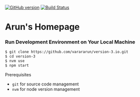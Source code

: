 [![GitHub version](https://badge.fury.io/gh/varararun%2Fvarararun.github.io.svg)](https://badge.fury.io/gh/varararun%2Fvarararun.github.io)
[![Build Status](https://travis-ci.org/varararun/varararun.github.io.svg?branch=master)](https://travis-ci.org/varararun/varararun.github.io) 

# Arun's Homepage

### Run Development Environment on Your Local Machine

```bash
$ git clone https://github.com/varararun/version-3.io.git
$ cd version-3
$ nvm use
$ npm start
```  

Prerequisites

- `git` for source code management
- `nvm` for node version management